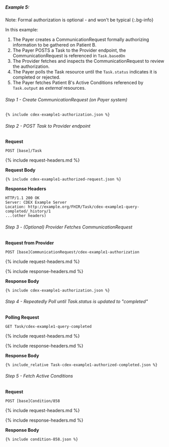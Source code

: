 
##### Example 5:

Note: Formal authorization is optional - and won't be typical
{:.bg-info}

In this example:

1. The Payer creates a CommunicationRequest formally authorizing information to be gathered on Patient B.
1. The Payer POSTS a Task to the Provider endpoint, the CommunicationRequest is referenced in `Task.basedOn`
1. The Provider fetches and inspects the CommunicationRequest to review the authorization.  
1. The Payer polls the Task resource until the `Task.status` indicates it is completed or rejected.
1. The Payer fetches Patient B's Active Conditions referenced by `Task.output` as *external* resources.

###### Step 1 - Create CommunicationRequest (on Payer system)

~~~
{% include cdex-example1-authorization.json %}
~~~

###### Step 2 - POST Task to Provider endpoint

**Request**
~~~
POST [base]/Task
~~~

{% include request-headers.md %}

**Request Body**

~~~
{% include cdex-example1-authorized-request.json %}
~~~

**Response Headers**

~~~
HTTP/1.1 200 OK
Server: CDEX Example Server
Location: http://example.org/FHIR/Task/cdex-example1-query-completed/_history/1
...(other headers)
~~~

###### Step 3 - (Optional) Provider Fetches CommunicationRequest

**Request from Provider**
~~~
POST [base]CommunicationRequest/cdex-example1-authorization
~~~

{% include request-headers.md %}

{% include response-headers.md %}

**Response Body**

~~~
{% include cdex-example1-authorization.json %}
~~~

###### Step 4 - Repeatedly Poll until Task.status is updated to "completed"

**Polling Request**
~~~
GET Task/cdex-example1-query-completed
~~~

{% include request-headers.md %}

{% include response-headers.md %}

**Response Body**

~~~
{% include_relative Task-cdex-example1-authorized-completed.json %}
~~~

###### Step 5 - Fetch Active Conditions

**Request**
~~~
POST [base]Condition/858
~~~

{% include request-headers.md %}

{% include response-headers.md %}

**Response Body**

~~~
{% include condition-858.json %}
~~~
